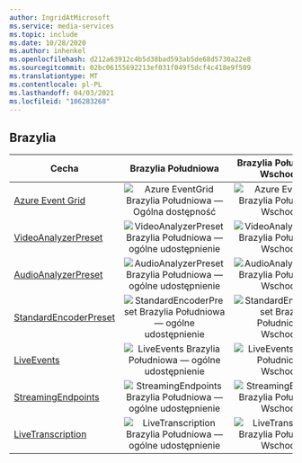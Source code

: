 ```yaml
---
author: IngridAtMicrosoft
ms.service: media-services
ms.topic: include
ms.date: 10/28/2020
ms.author: inhenkel
ms.openlocfilehash: d212a63912c4b5d38bad593ab5de68d5730a22e8
ms.sourcegitcommit: 02bc06155692213ef031f049f5dcf4c418e9f509
ms.translationtype: MT
ms.contentlocale: pl-PL
ms.lasthandoff: 04/03/2021
ms.locfileid: "106283268"
---
```

<!--Feature availability in region-->
## <a name="brazil"></a>Brazylia

| Cecha | Brazylia Południowa | Brazylia Południowo-Wschodnia |
| --- | :---: | :---: |
| [Azure Event Grid](../monitoring/reacting-to-media-services-events.md) |![Azure EventGrid Brazylia Południowa — Ogólna dostępność](../media/azure-clouds-regions/ga.svg)  |![Azure EventGrid Brazylia Południowo-Wschodnia](../media/azure-clouds-regions/planned-active.svg) |
| [VideoAnalyzerPreset](../analyze-video-audio-files-concept.md) |![VideoAnalyzerPreset Brazylia Południowa — ogólne udostępnienie](../media/azure-clouds-regions/ga.svg)  | ![VideoAnalyzerPreset Brazylia Południowo-Wschodnia](../media/azure-clouds-regions/planned-active.svg) |
| [AudioAnalyzerPreset](../analyze-video-audio-files-concept.md) |![AudioAnalyzerPreset Brazylia Południowa — ogólne udostępnienie](../media/azure-clouds-regions/ga.svg)  | ![AudioAnalyzerPreset Brazylia Południowo-Wschodnia](../media/azure-clouds-regions/planned-active.svg) |
| [StandardEncoderPreset](../encode-concept.md) |![StandardEncoderPreset Brazylia Południowa — ogólne udostępnienie](../media/azure-clouds-regions/ga.svg)  | ![StandardEncoderPreset Brazylia Południowo-Wschodnia](../media/azure-clouds-regions/planned-active.svg) |
| [LiveEvents](../stream-live-streaming-concept.md) |![LiveEvents Brazylia Południowa — ogólne udostępnienie](../media/azure-clouds-regions/ga.svg)  | ![LiveEvents Brazylia Południowo-Wschodnia](../media/azure-clouds-regions/planned-active.svg) |
| [StreamingEndpoints](../stream-streaming-endpoint-concept.md) |![StreamingEndpoints Brazylia Południowa — ogólne udostępnienie](../media/azure-clouds-regions/ga.svg) | ![StreamingEndpoints Brazylia Południowo-Wschodnia](../media/azure-clouds-regions/planned-active.svg)  |
| [LiveTranscription](../live-event-live-transcription-how-to.md) |![LiveTranscription Brazylia Południowa — ogólne udostępnienie](../media/azure-clouds-regions/ga.svg) |![LiveTranscription Brazylia Południowo-Wschodnia](../media/azure-clouds-regions/planned-active.svg) |
